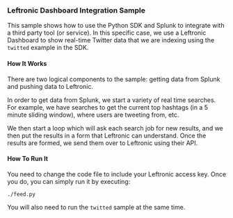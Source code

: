 ### Leftronic Dashboard Integration Sample

This sample shows how to use the Python SDK and Splunk to integrate with
a third party tool (or service). In this specific case, we use a 
Leftronic Dashboard to show real-time Twitter data that we are indexing
using the `twitted` example in the SDK.

#### How It Works

There are two logical components to the sample: getting data from Splunk and
pushing data to Leftronic.

In order to get data from Splunk, we start a variety of real time searches.
For example, we have searches to get the current top hashtags (in a 5 minute
sliding window), where users are tweeting from, etc.

We then start a loop which will ask each search job for new results, and we
then put the results in a form that Leftronic can understand. Once the results
are formed, we send them over to Leftronic using their API.

#### How To Run It

You need to change the code file to include your Leftronic access key. Once you
do, you can simply run it by executing:

	./feed.py

You will also need to run the `twitted` sample at the same time.